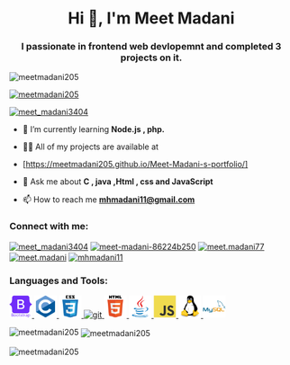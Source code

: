 <h1 align="center">Hi 👋, I'm Meet Madani</h1>
<h3 align="center">I passionate in frontend web devlopemnt and completed 3 projects on it.</h3>

<p align="left"> <img src="https://komarev.com/ghpvc/?username=meetmadani205&label=Profile%20views&color=0e75b6&style=flat" alt="meetmadani205" /> </p>

<p align="left"> <a href="https://github.com/ryo-ma/github-profile-trophy"><img src="https://github-profile-trophy.vercel.app/?username=meetmadani205" alt="meetmadani205" /></a> </p>

<p align="left"> <a href="https://twitter.com/meet_madani3404" target="blank"><img src="https://img.shields.io/twitter/follow/meet_madani3404?logo=twitter&style=for-the-badge" alt="meet_madani3404" /></a> </p>

- 🌱 I’m currently learning **Node.js , php.**

- 👨‍💻 All of my projects are available at
- [https://meetmadani205.github.io/Meet-Madani-s-portfolio/]
  

- 💬 Ask me about **C , java ,Html , css and JavaScript**

- 📫 How to reach me **mhmadani11@gmail.com**

<h3 align="left">Connect with me:</h3>
<p align="left">
<a href="https://twitter.com/meet_madani3404" target="blank"><img align="center" src="https://raw.githubusercontent.com/rahuldkjain/github-profile-readme-generator/master/src/images/icons/Social/twitter.svg" alt="meet_madani3404" height="30" width="40" /></a>
<a href="https://linkedin.com/in/meet-madani-86224b250" target="blank"><img align="center" src="https://raw.githubusercontent.com/rahuldkjain/github-profile-readme-generator/master/src/images/icons/Social/linked-in-alt.svg" alt="meet-madani-86224b250" height="30" width="40" /></a>
<a href="https://fb.com/meet.madani77" target="blank"><img align="center" src="https://raw.githubusercontent.com/rahuldkjain/github-profile-readme-generator/master/src/images/icons/Social/facebook.svg" alt="meet.madani77" height="30" width="40" /></a>
<a href="https://instagram.com/meet.madani" target="blank"><img align="center" src="https://raw.githubusercontent.com/rahuldkjain/github-profile-readme-generator/master/src/images/icons/Social/instagram.svg" alt="meet.madani" height="30" width="40" /></a>
<a href="https://www.hackerrank.com/mhmadani11" target="blank"><img align="center" src="https://raw.githubusercontent.com/rahuldkjain/github-profile-readme-generator/master/src/images/icons/Social/hackerrank.svg" alt="mhmadani11" height="30" width="40" /></a>
</p>

<h3 align="left">Languages and Tools:</h3>
<p align="left"> <a href="https://getbootstrap.com" target="_blank" rel="noreferrer"> <img src="https://raw.githubusercontent.com/devicons/devicon/master/icons/bootstrap/bootstrap-plain-wordmark.svg" alt="bootstrap" width="40" height="40"/> </a> <a href="https://www.cprogramming.com/" target="_blank" rel="noreferrer"> <img src="https://raw.githubusercontent.com/devicons/devicon/master/icons/c/c-original.svg" alt="c" width="40" height="40"/> </a> <a href="https://www.w3schools.com/css/" target="_blank" rel="noreferrer"> <img src="https://raw.githubusercontent.com/devicons/devicon/master/icons/css3/css3-original-wordmark.svg" alt="css3" width="40" height="40"/> </a> <a href="https://git-scm.com/" target="_blank" rel="noreferrer"> <img src="https://www.vectorlogo.zone/logos/git-scm/git-scm-icon.svg" alt="git" width="40" height="40"/> </a> <a href="https://www.w3.org/html/" target="_blank" rel="noreferrer"> <img src="https://raw.githubusercontent.com/devicons/devicon/master/icons/html5/html5-original-wordmark.svg" alt="html5" width="40" height="40"/> </a> <a href="https://www.java.com" target="_blank" rel="noreferrer"> <img src="https://raw.githubusercontent.com/devicons/devicon/master/icons/java/java-original.svg" alt="java" width="40" height="40"/> </a> <a href="https://developer.mozilla.org/en-US/docs/Web/JavaScript" target="_blank" rel="noreferrer"> <img src="https://raw.githubusercontent.com/devicons/devicon/master/icons/javascript/javascript-original.svg" alt="javascript" width="40" height="40"/> </a> <a href="https://www.linux.org/" target="_blank" rel="noreferrer"> <img src="https://raw.githubusercontent.com/devicons/devicon/master/icons/linux/linux-original.svg" alt="linux" width="40" height="40"/> </a> <a href="https://www.mysql.com/" target="_blank" rel="noreferrer"> <img src="https://raw.githubusercontent.com/devicons/devicon/master/icons/mysql/mysql-original-wordmark.svg" alt="mysql" width="40" height="40"/> </a> </p>

<p><img align="left" src="https://github-readme-stats.vercel.app/api/top-langs?username=meetmadani205&show_icons=true&locale=en&layout=compact" alt="meetmadani205" /></p>

<p>&nbsp;<img align="center" src="https://github-readme-stats.vercel.app/api?username=meetmadani205&show_icons=true&locale=en" alt="meetmadani205" /></p>

<p><img align="center" src="https://github-readme-streak-stats.herokuapp.com/?user=meetmadani205&" alt="meetmadani205" /></p>
